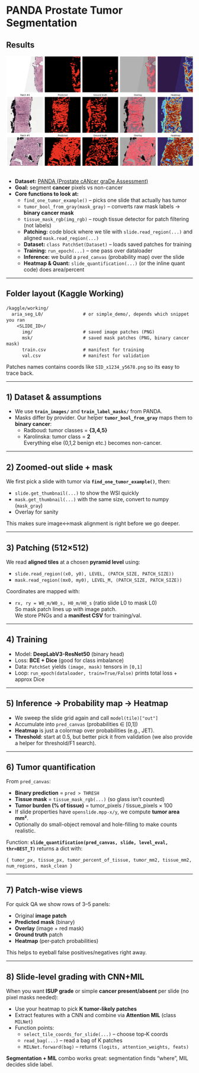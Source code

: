 # PANDA Prostate Tumor Segmentation 
## Results 
![](Images/output2.png)
##
- **Dataset:** [PANDA (Prostate cANcer graDe Assessment)](https://www.kaggle.com/competitions/prostate-cancer-grade-assessment)  
- **Goal:** segment **cancer** pixels vs non-cancer  
- **Core functions to look at:**
  - `find_one_tumor_example()` – picks one slide that actually has tumor
  - `tumor_bool_from_gray(mask_gray)` – converts raw mask labels → **binary cancer mask**
  - `tissue_mask_rgb(img_rgb)` – rough tissue detector for patch filtering (not labels)
  - **Patching:** code block where we tile with `slide.read_region(...)` and aligned `mask.read_region(...)`
  - **Dataset:** `class PatchSet(Dataset)` – loads saved patches for training
  - **Training:** `run_epoch(...)` – one pass over dataloader
  - **Inference:** we build a `pred_canvas` (probability map) over the slide
  - **Heatmap & Quant:** `slide_quantification(...)` (or the inline quant code) does area/percent

---

## Folder layout (Kaggle Working)
```
/kaggle/working/
  aria_seg_L0/               # or simple_demo/, depends which snippet you ran
    <SLIDE_ID>/
      img/                   # saved image patches (PNG)
      msk/                   # saved mask patches (PNG, binary cancer mask)
      train.csv              # manifest for training
      val.csv                # manifest for validation
```
Patches names contains coords like `SID_x1234_y5678.png` so its easy to trace back.

---

## 1) Dataset & assumptions
- We use **`train_images/`** and **`train_label_masks/`** from PANDA.  
- Masks differ by provider. Our helper **`tumor_bool_from_gray`** maps them to **binary cancer**:
  - Radboud: tumor classes = **{3,4,5}**
  - Karolinska: tumor class = **2**  
Everything else (0,1,2 benign etc.) becomes non-cancer.


---

## 2) Zoomed‑out slide + mask
We first pick a slide with tumor via **`find_one_tumor_example()`**, then:  
- `slide.get_thumbnail(...)` to show the WSI quickly  
- `mask.get_thumbnail(...)` with the same size, convert to numpy (`mask_gray`)  
- Overlay for sanity

This makes sure image↔mask alignment is right before we go deeper.

---

## 3) Patching (512×512)
We read **aligned tiles** at a chosen **pyramid level** using:
- `slide.read_region((x0, y0), LEVEL, (PATCH_SIZE, PATCH_SIZE))`
- `mask.read_region((mx0, my0), LEVEL_M, (PATCH_SIZE, PATCH_SIZE))`

Coordinates are mapped with:
- `rx, ry = W0_m/W0_s, H0_m/H0_s` (ratio slide L0 to mask L0)  
So mask patch lines up with image patch.  
We store PNGs and a **manifest CSV** for training/val.


---

## 4) Training 
- Model: **DeepLabV3-ResNet50** (binary head)  
- Loss: **BCE + Dice** (good for class imbalance)  
- Data: `PatchSet` yields `(image, mask)` tensors in `[0,1]`  
- Loop: `run_epoch(dataloader, train=True/False)` prints total loss + approx Dice

---

## 5) Inference → Probability map → Heatmap
- We sweep the slide grid again and call `model(tile)["out"]`  
- Accumulate into `pred_canvas` (probabilities ∈ [0,1])  
- **Heatmap** is just a colormap over probabilities (e.g., JET).  
- **Threshold**: start at 0.5, but better pick it from validation (we also provide a helper for threshold/F1 search).

---

## 6) Tumor quantification
From `pred_canvas`:
- **Binary prediction** = `pred > THRESH`
- **Tissue mask** = `tissue_mask_rgb(...)` (so glass isn’t counted)
- **Tumor burden (% of tissue)** = tumor_pixels / tissue_pixels × 100
- If slide properties have `openslide.mpp-x/y`, we compute **tumor area mm²**.  
- Optionally do small-object removal and hole-filling to make counts realistic.

Function: **`slide_quantification(pred_canvas, slide, level_eval, thr=BEST_T)`** returns a dict with:
```
{ tumor_px, tissue_px, tumor_percent_of_tissue, tumor_mm2, tissue_mm2, num_regions, mask_clean }
```

---

## 7) Patch‑wise views
For quick QA we show rows of 3–5 panels:
- Original **image patch**
- **Predicted mask** (binary)
- **Overlay** (image + red mask)
- **Ground truth** patch
- **Heatmap** (per‑patch probabilities)

This helps to eyeball false positives/negatives right away.

---

## 8) Slide‑level grading with CNN+MIL
When you want **ISUP grade** or simple **cancer present/absent** per slide (no pixel masks needed):  
- Use your heatmap to pick **K tumor‑likely patches**  
- Extract features with a CNN and combine via **Attention MIL** (class `MILNet`)  
- Function points:
  - `select_tile_coords_for_slide(...)` – choose top‑K coords
  - `read_bag(...)` – read a bag of K patches
  - `MILNet.forward(bag)` – returns `(logits, attention_weights, feats)`

**Segmentation + MIL** combo works great: segmentation finds “where”, MIL decides slide label.

